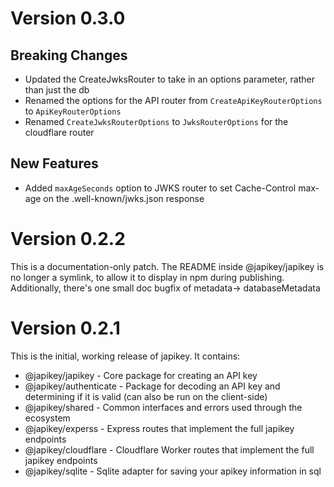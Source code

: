# Version 0.3.0

## Breaking Changes

- Updated the CreateJwksRouter to take in an options parameter, rather than just the db
- Renamed the options for the API router from `CreateApiKeyRouterOptions` to `ApiKeyRouterOptions`
- Renamed `CreateJwksRouterOptions` to `JwksRouterOptions` for the cloudflare router

## New Features

- Added `maxAgeSeconds` option to JWKS router to set Cache-Control max-age on the .well-known/jwks.json response

# Version 0.2.2

This is a documentation-only patch. The README inside @japikey/japikey is no longer a symlink, to allow it to display in npm during publishing. Additionally, there's one small doc bugfix of metadata-> databaseMetadata

# Version 0.2.1

This is the initial, working release of japikey. It contains:

- @japikey/japikey - Core package for creating an API key
- @japikey/authenticate - Package for decoding an API key and determining if it is valid (can also be run on the client-side)
- @japikey/shared - Common interfaces and errors used through the ecosystem
- @japikey/experss - Express routes that implement the full japikey endpoints
- @japikey/cloudflare - Cloudflare Worker routes that implement the full japikey endpoints
- @japikey/sqlite - Sqlite adapter for saving your apikey information in sql
